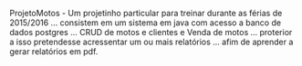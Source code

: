 ProjetoMotos - Um projetinho particular para treinar durante as férias de 2015/2016 ... consistem em um sistema em java com acesso a banco de dados postgres ... CRUD de motos e clientes e Venda de motos ... proterior a isso pretendesse acressentar um ou mais relatórios ... afim de aprender a gerar relatórios em pdf.
